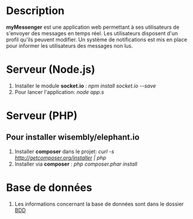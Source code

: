 Description
===========
**myMessenger** est une application web permettant à ses utilisateurs de s'envoyer des messages en temps réel. Les utilisateurs disposent d'un profil qu'ils peuvent modifier. Un système de notifications est mis en place pour informer les utilisateurs des messages non lus.


Serveur (Node.js)
=================
1. Installer le module **socket.io** :	*npm install socket.io --save* 
2. Pour lancer l'application: 	*node app.s*



Serveur (PHP)
=================
## Pour installer **wisembly/elephant.io**
1. Installer **composer** dans le projet: 	*curl -s http://getcomposer.org/installer | php*
2. Installer via **composer** :		*php composer.phar install*



Base de données
=================
1. Les informations concernant la base de données sont dans le dossier [BDD](https://github.com/benjamin-BEFOLE/myMessenger/tree/master/BDD)

